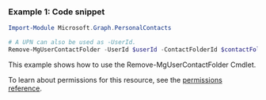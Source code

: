 ### Example 1: Code snippet

```powershellImport-Module Microsoft.Graph.PersonalContacts

# A UPN can also be used as -UserId.
Remove-MgUserContactFolder -UserId $userId -ContactFolderId $contactFolderId
```
This example shows how to use the Remove-MgUserContactFolder Cmdlet.
To learn about permissions for this resource, see the [permissions reference](/graph/permissions-reference).

